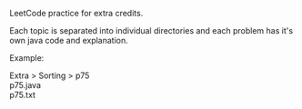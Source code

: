 LeetCode practice for extra credits.

Each topic is separated into individual directories and each problem has it's own java code and explanation.

Example: 

Extra > Sorting > p75\
p75.java\
p75.txt

